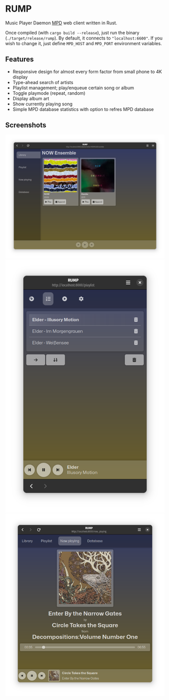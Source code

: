 # RUMP

Music Player Daemon [MPD](https://www.musicpd.org/) web client written in Rust.

Once compiled (with `cargo build --release`), just run the binary (`./target/release/rump`). By default, it connects to `"localhost:6600"`. If you wish to change it, just define `MPD_HOST` and `MPD_PORT` environment variables.

## Features

- Responsive design for almost every form factor from small phone to 4K display
- Type-ahead search of artists
- Playlist management; play/enqueue certain song or album
- Toggle playmode (repeat, random)
- Display album art
- Show currently playing song
- Simple MPD database statistics with option to refres MPD database

## Screenshots

![Albums of some artist](docs/img/screenshot-albums.png "Albums of some artist")
![Playlist](docs/img/screenshot-playlist.png "Playlist")
![Now playing](docs/img/screenshot-now-playing.png "Now playing")

